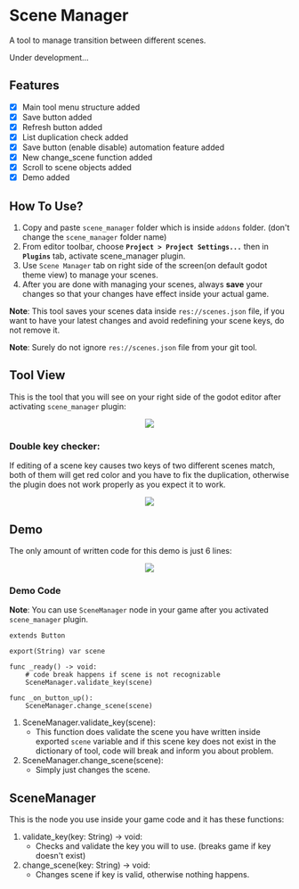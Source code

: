 # Scene Manager

A tool to manage transition between different scenes.

Under development...

## Features

* [X] Main tool menu structure added
* [X] Save button added
* [X] Refresh button added
* [X] List duplication check added
* [X] Save button (enable disable) automation feature added
* [X] New change_scene function added
* [X] Scroll to scene objects added
* [X] Demo added

## How To Use?

1. Copy and paste `scene_manager` folder which is inside `addons` folder. (don't change the `scene_manager` folder name)
2. From editor toolbar, choose **`Project > Project Settings...`** then in **`Plugins`** tab, activate scene_manager plugin.
3. Use `Scene Manager` tab on right side of the screen(on default godot theme view) to manage your scenes.
4. After you are done with managing your scenes, always **save** your changes so that your changes have effect inside your actual game.

**Note**: This tool saves your scenes data inside `res://scenes.json` file, if you want to have your latest changes and avoid redefining your scene keys, do not remove it.

**Note**: Surely do not ignore `res://scenes.json` file from your git tool.

## Tool View

This is the tool that you will see on your right side of the godot editor after activating `scene_manager` plugin:

<p align="center">
<img src="images/tool.png"/>
</p>

### Double key checker:
If editing of a scene key causes two keys of two different scenes match, both of them will get red color and you have to fix the duplication, otherwise the plugin does not work properly as you expect it to work.

<p align="center">
<img src="images/tool_double_key.png"/>
</p>

## Demo

The only amount of written code for this demo is just 6 lines:

<p align="center">
<img src="./images/demo.gif"/>
</p>

### Demo Code

**Note**: You can use `SceneManager` node in your game after you activated `scene_manager` plugin.

```
extends Button

export(String) var scene

func _ready() -> void:
	# code break happens if scene is not recognizable
	SceneManager.validate_key(scene)

func _on_button_up():
	SceneManager.change_scene(scene)
```

1. SceneManager.validate_key(scene):
   * This function does validate the scene you have written inside exported `scene` variable and if this scene key does not exist in the dictionary of tool, code will break and inform you about problem.
2. SceneManager.change_scene(scene):
   * Simply just changes the scene.

## SceneManager

This is the node you use inside your game code and it has these functions:
1. validate_key(key: String) -> void:
   * Checks and validate the key you will to use. (breaks game if key doesn't exist)
2. change_scene(key: String) -> void:
   * Changes scene if key is valid, otherwise nothing happens.
